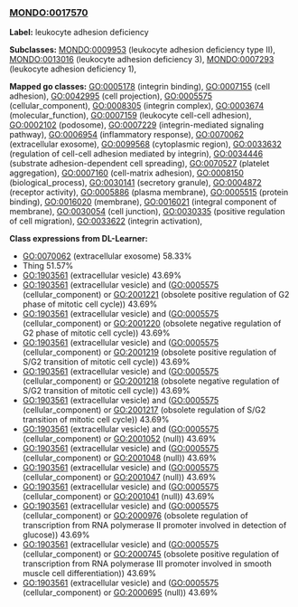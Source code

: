 
### [MONDO:0017570](http://purl.obolibrary.org/obo/MONDO_0017570)
**Label:** leukocyte adhesion deficiency

**Subclasses:** [MONDO:0009953](http://purl.obolibrary.org/obo/MONDO_0009953) (leukocyte adhesion deficiency type II), [MONDO:0013016](http://purl.obolibrary.org/obo/MONDO_0013016) (leukocyte adhesion deficiency 3), [MONDO:0007293](http://purl.obolibrary.org/obo/MONDO_0007293) (leukocyte adhesion deficiency 1), 

**Mapped go classes:** [GO:0005178](http://purl.obolibrary.org/obo/GO_0005178) (integrin binding), [GO:0007155](http://purl.obolibrary.org/obo/GO_0007155) (cell adhesion), [GO:0042995](http://purl.obolibrary.org/obo/GO_0042995) (cell projection), [GO:0005575](http://purl.obolibrary.org/obo/GO_0005575) (cellular_component), [GO:0008305](http://purl.obolibrary.org/obo/GO_0008305) (integrin complex), [GO:0003674](http://purl.obolibrary.org/obo/GO_0003674) (molecular_function), [GO:0007159](http://purl.obolibrary.org/obo/GO_0007159) (leukocyte cell-cell adhesion), [GO:0002102](http://purl.obolibrary.org/obo/GO_0002102) (podosome), [GO:0007229](http://purl.obolibrary.org/obo/GO_0007229) (integrin-mediated signaling pathway), [GO:0006954](http://purl.obolibrary.org/obo/GO_0006954) (inflammatory response), [GO:0070062](http://purl.obolibrary.org/obo/GO_0070062) (extracellular exosome), [GO:0099568](http://purl.obolibrary.org/obo/GO_0099568) (cytoplasmic region), [GO:0033632](http://purl.obolibrary.org/obo/GO_0033632) (regulation of cell-cell adhesion mediated by integrin), [GO:0034446](http://purl.obolibrary.org/obo/GO_0034446) (substrate adhesion-dependent cell spreading), [GO:0070527](http://purl.obolibrary.org/obo/GO_0070527) (platelet aggregation), [GO:0007160](http://purl.obolibrary.org/obo/GO_0007160) (cell-matrix adhesion), [GO:0008150](http://purl.obolibrary.org/obo/GO_0008150) (biological_process), [GO:0030141](http://purl.obolibrary.org/obo/GO_0030141) (secretory granule), [GO:0004872](http://purl.obolibrary.org/obo/GO_0004872) (receptor activity), [GO:0005886](http://purl.obolibrary.org/obo/GO_0005886) (plasma membrane), [GO:0005515](http://purl.obolibrary.org/obo/GO_0005515) (protein binding), [GO:0016020](http://purl.obolibrary.org/obo/GO_0016020) (membrane), [GO:0016021](http://purl.obolibrary.org/obo/GO_0016021) (integral component of membrane), [GO:0030054](http://purl.obolibrary.org/obo/GO_0030054) (cell junction), [GO:0030335](http://purl.obolibrary.org/obo/GO_0030335) (positive regulation of cell migration), [GO:0033622](http://purl.obolibrary.org/obo/GO_0033622) (integrin activation), 

**Class expressions from DL-Learner:**

- [GO:0070062](http://purl.obolibrary.org/obo/GO_0070062) (extracellular exosome) 58.33%
- Thing 51.57%
- [GO:1903561](http://purl.obolibrary.org/obo/GO_1903561) (extracellular vesicle) 43.69%
- [GO:1903561](http://purl.obolibrary.org/obo/GO_1903561) (extracellular vesicle) and ([GO:0005575](http://purl.obolibrary.org/obo/GO_0005575) (cellular_component) or [GO:2001221](http://purl.obolibrary.org/obo/GO_2001221) (obsolete positive regulation of G2 phase of mitotic cell cycle)) 43.69%
- [GO:1903561](http://purl.obolibrary.org/obo/GO_1903561) (extracellular vesicle) and ([GO:0005575](http://purl.obolibrary.org/obo/GO_0005575) (cellular_component) or [GO:2001220](http://purl.obolibrary.org/obo/GO_2001220) (obsolete negative regulation of G2 phase of mitotic cell cycle)) 43.69%
- [GO:1903561](http://purl.obolibrary.org/obo/GO_1903561) (extracellular vesicle) and ([GO:0005575](http://purl.obolibrary.org/obo/GO_0005575) (cellular_component) or [GO:2001219](http://purl.obolibrary.org/obo/GO_2001219) (obsolete positive regulation of S/G2 transition of mitotic cell cycle)) 43.69%
- [GO:1903561](http://purl.obolibrary.org/obo/GO_1903561) (extracellular vesicle) and ([GO:0005575](http://purl.obolibrary.org/obo/GO_0005575) (cellular_component) or [GO:2001218](http://purl.obolibrary.org/obo/GO_2001218) (obsolete negative regulation of S/G2 transition of mitotic cell cycle)) 43.69%
- [GO:1903561](http://purl.obolibrary.org/obo/GO_1903561) (extracellular vesicle) and ([GO:0005575](http://purl.obolibrary.org/obo/GO_0005575) (cellular_component) or [GO:2001217](http://purl.obolibrary.org/obo/GO_2001217) (obsolete regulation of S/G2 transition of mitotic cell cycle)) 43.69%
- [GO:1903561](http://purl.obolibrary.org/obo/GO_1903561) (extracellular vesicle) and ([GO:0005575](http://purl.obolibrary.org/obo/GO_0005575) (cellular_component) or [GO:2001052](http://purl.obolibrary.org/obo/GO_2001052) (null)) 43.69%
- [GO:1903561](http://purl.obolibrary.org/obo/GO_1903561) (extracellular vesicle) and ([GO:0005575](http://purl.obolibrary.org/obo/GO_0005575) (cellular_component) or [GO:2001048](http://purl.obolibrary.org/obo/GO_2001048) (null)) 43.69%
- [GO:1903561](http://purl.obolibrary.org/obo/GO_1903561) (extracellular vesicle) and ([GO:0005575](http://purl.obolibrary.org/obo/GO_0005575) (cellular_component) or [GO:2001047](http://purl.obolibrary.org/obo/GO_2001047) (null)) 43.69%
- [GO:1903561](http://purl.obolibrary.org/obo/GO_1903561) (extracellular vesicle) and ([GO:0005575](http://purl.obolibrary.org/obo/GO_0005575) (cellular_component) or [GO:2001041](http://purl.obolibrary.org/obo/GO_2001041) (null)) 43.69%
- [GO:1903561](http://purl.obolibrary.org/obo/GO_1903561) (extracellular vesicle) and ([GO:0005575](http://purl.obolibrary.org/obo/GO_0005575) (cellular_component) or [GO:2000976](http://purl.obolibrary.org/obo/GO_2000976) (obsolete regulation of transcription from RNA polymerase II promoter involved in detection of glucose)) 43.69%
- [GO:1903561](http://purl.obolibrary.org/obo/GO_1903561) (extracellular vesicle) and ([GO:0005575](http://purl.obolibrary.org/obo/GO_0005575) (cellular_component) or [GO:2000745](http://purl.obolibrary.org/obo/GO_2000745) (obsolete positive regulation of transcription from RNA polymerase III promoter involved in smooth muscle cell differentiation)) 43.69%
- [GO:1903561](http://purl.obolibrary.org/obo/GO_1903561) (extracellular vesicle) and ([GO:0005575](http://purl.obolibrary.org/obo/GO_0005575) (cellular_component) or [GO:2000695](http://purl.obolibrary.org/obo/GO_2000695) (null)) 43.69%


